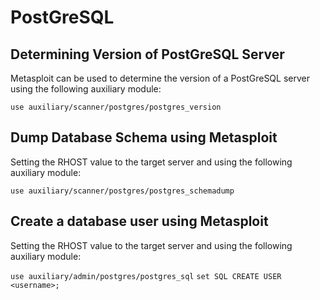 # PostGreSQL

## Determining Version of PostGreSQL Server

Metasploit can be used to determine the version of a PostGreSQL server using the following auxiliary module:

`use auxiliary/scanner/postgres/postgres_version`

## Dump Database Schema using Metasploit

Setting the RHOST value to the target server and using the following auxiliary module:

`use auxiliary/scanner/postgres/postgres_schemadump`

## Create a database user using Metasploit

Setting the RHOST value to the target server and using the following auxiliary module:

`use auxiliary/admin/postgres/postgres_sql`
`set SQL CREATE USER <username>;`
